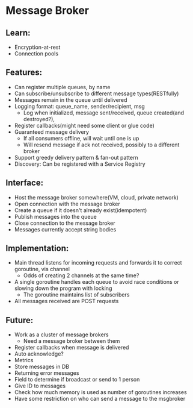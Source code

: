# Message Broker

## Learn:
- Encryption-at-rest
- Connection pools

## Features:
- Can register multiple queues, by name
- Can subscribe/unsubscribe to different message types(RESTfully)
- Messages remain in the queue until delivered
- Logging format: queue_name, sender/recipient, msg
	- Log when initialized, message sent/received, queue created(and destroyed?),
- Register callbacks(might need some client or glue code)
- Guaranteed message delivery
	- If all consumers offline, will wait until one is up
	- Will resend message if ack not received, possibly to a different broker
- Support greedy delivery pattern & fan-out pattern
- Discovery: Can be registered with a Service Registry

## Interface:
- Host the message broker somewhere(VM, cloud, private network)
- Open connection with the message broker
- Create a queue if it doesn't already exist(idempotent)
- Publish messages into the queue
- Close connection to the message broker
- Messages currently accept string bodies

## Implementation:
- Main thread listens for incoming requests and forwards it to correct goroutine, via channel
	- Odds of creating 2 channels at the same time?
- A single goroutine handles each queue to avoid race conditions or slowing down the program with locking
	- The goroutine maintains list of subscribers
- All messages received are POST requests

## Future:
- Work as a cluster of message brokers
	- Need a message broker between them
- Register callbacks when message is delivered
- Auto acknowledge?
- Metrics
- Store messages in DB
- Returning error messages
- Field to determine if broadcast or send to 1 person
- Give ID to messages
- Check how much memory is used as number of goroutines increases
- Have some restriction on who can send a message to the msgbroker
